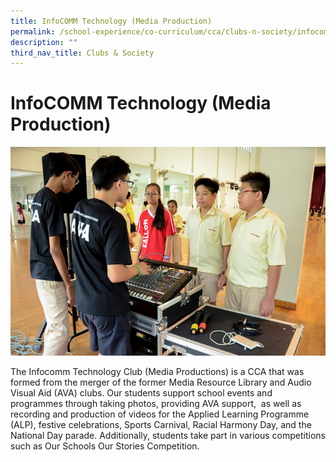 ```yaml
---
title: InfoCOMM Technology (Media Production)
permalink: /school-experience/co-curriculum/cca/clubs-n-society/infocomm-technology-media-production/
description: ""
third_nav_title: Clubs & Society
---
```

# **InfoCOMM Technology (Media Production)**

![](/images/DSC_2916.jpg)

The Infocomm Technology Club (Media Productions) is a CCA that was formed from the merger of the former Media Resource Library and Audio Visual Aid (AVA) clubs. Our students support school events and programmes through taking photos, providing AVA support,  as well as recording and production of videos for the Applied Learning Programme (ALP), festive celebrations, Sports Carnival, Racial Harmony Day, and the National Day parade. Additionally, students take part in various competitions such as Our Schools Our Stories Competition.